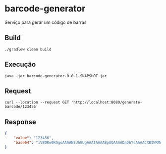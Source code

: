 # barcode-generator
Serviço para gerar um código de barras

## Build 
```console
./gradlew clean build
```
## Execução 
```console
java -jar barcode-generator-0.0.1-SNAPSHOT.jar
```

## Request
```console
curl --location --request GET 'http://localhost:8080/generate-barcode/123456'
```

## Response
```json
{
    "value": "123456",
    "base64": "iVBORw0KGgoAAAANSUhEUgAAAIAAAABpAQAAAADaDhYsAAAACXBIWXMAABcSAAAXEgFnn9JSAAAAEnRFWHRTb2Z0d2FyZQBCYXJjb2RlNEryjnYuAAAAoUlEQVR42mMocRUPdA8UvBoTKC66uGuXEsOowKjAqMCowKjAkBb4jwaIFDj+4B/7nwr5h3AB9gM1zECBA3AB9Xu2H39U/u+DCzz/b//zU+V/eWSBj98q7O0RAv/smd9VyCsiCdQzn6vuZ0AI/Pn/8V79eZl6uMDP/z8b5M/bIQQ+ows8//vxX3n/HLgAwwEb5n8F8g3/EQJ27P8q7B9i9S0AqSHIjluhoPcAAAAASUVORK5CYII="
}
```
